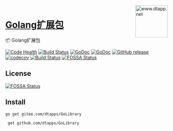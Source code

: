 <img align="right" width="100" src="https://kodo-cdn.dtapp.net/04/999e9f2f06d396968eacc10ce9bc8a.png" alt="www.dtapp.net"/>

<h1 align="left"><a href="https://www.dtapp.net/">Golang扩展包</a></h1>

📦 Golang扩展包

[![Code Health](https://hn.devcloud.huaweicloud.com/codecheck/v1/codecheck/task/codehealth.svg?taskId=82a0bdc87df1459da1507c17329bd445)](https://hn.devcloud.huaweicloud.com/codecheck/project/b7a03c9ea96e40cb93fed6e23a27a7be/codecheck/task/82a0bdc87df1459da1507c17329bd445/detail)
[![Build Status](https://secure.travis-ci.com/dtapps/GoLibrary.png?branch=master)](http://travis-ci.org/dtapps/GoLibrary)
[![GoDoc](https://godoc.org/github.com/dtapps/GoLibrary?status.svg)](https://godoc.org/github.com/dtapps/GoLibrary)
[![GoDoc](https://godoc.org/gitee.com/dtapps/GoLibrary?status.svg)](https://godoc.org/gitee.com/dtapps/GoLibrary)
[![GitHub release](https://img.shields.io/github/release/dtapps/GoLibrary.svg)](https://github.com/dtapps/GoLibrary/releases/latest)
[![codecov](https://codecov.io/gh/dtapps/GoLibrary/branch/master/graph/badge.svg)](https://codecov.io/gh/dtapps/GoLibrary)
[![Build Status](https://travis-ci.org/dtapps/GoLibrary.svg?branch=master)](https://travis-ci.org/dtapps/GoLibrary)
[![FOSSA Status](https://app.fossa.com/api/projects/git%2Bgithub.com%dtapps%2FGoLibrary.svg?type=shield)](https://app.fossa.com/projects/git%2Bgithub.com%dtapps%2FGoLibrary?ref=badge_shield)


## License
[![FOSSA Status](https://app.fossa.com/api/projects/git%2Bgithub.com%2dtapps%2FGoLibrary.svg?type=large)](https://app.fossa.com/projects/git%2Bgithub.com%2dtapps%2FGoLibrary?ref=badge_large)

## Install
```Importing
go get gitee.com/dtapps/GoLibrary
```

```Importing
 get github.com/dtapps/GoLibrary
```
